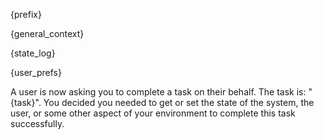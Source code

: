 {prefix}

{general_context}

{state_log}

{user_prefs}

A user is now asking you to complete a task on their behalf. The task is: "{task}".
You decided you needed to get or set the state of the system, the user, or some other aspect of your environment to complete this task successfully.